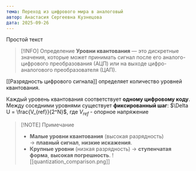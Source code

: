```yaml
---
тема: Переход из цифрового мира в аналоговый
автор: Анастасия Сергеевна Кузнецова
дата: 2025-09-26
---
```

Простой текст

> [!INFO] Определение
> **Уровни квантования** — это дискретные значения, которые может принимать сигнал после его аналого-цифрового преобразования (АЦП) или на выходе цифро-аналогового преобразователя (ЦАП).

[[Разрядность цифрового сигнала]] определяет количество уровней квантования.

Каждый уровень квантования соответствует **одному цифровому коду**.  
Между соседними уровнями существует **фиксированный шаг**:  $\Delta U = \frac{V_{ref}}{2^N}$, где $V_{ref}$ - опорное напряжение

>[!NOTE] Примечание
> - **Малые уровни квантования** (высокая разрядность) → **плавный сигнал**, **низкие искажения**.
>- **Крупные уровни** (низкая разрядность) → **ступенчатая форма**, **высокая погрешность**.
>![[quantization_comparison.png]]